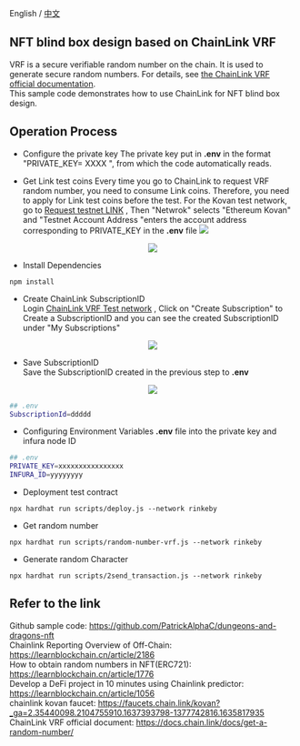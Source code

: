 English / [中文](https://github.com/Dapp-Learning-DAO/Dapp-Learning/blob/main/basic/15-nft-blindbox-chainlink-vrf/README-CN.md)
## NFT blind box design based on ChainLink VRF
VRF is a secure verifiable random number on the chain. It is used to generate secure random numbers. For details, see [the ChainLink VRF official documentation](https://docs.chain.link/docs/get-a-random-number).  
This sample code demonstrates how to use ChainLink for NFT blind box design. 

## Operation Process  
- Configure the private key
The private key put in **.env** in the format "PRIVATE_KEY= XXXX ", from which the code automatically reads.

- Get Link test coins 
Every time you go to ChainLink to request VRF random number, you need to consume Link coins. Therefore, you need to apply for Link test coins before the test. For the Kovan test network, go to [Request testnet LINK](https://faucets.chain.link/kovan?_ga=2.35440098.2104755910.1637393798-1377742816.1635817935) , Then "Netwrok" selects "Ethereum Kovan" and "Testnet Account Address "enters the account address corresponding to PRIVATE_KEY in the **.env** file
![](./images/chainlink.png)
<center><img src="https://github.com/Dapp-Learning-DAO/Dapp-Learning-Arsenal/blob/main/images/basic/15-nft-blindbox-chainlink-vrf/chainlink.png?raw=true" /></center>

- Install Dependencies
```
npm install 
```

- Create ChainLink SubscriptionID  
Login [ChainLink VRF Test network](https://vrf.chain.link/?_ga=2.225785050.1950508783.1645630272-1230768383.1643005305) , Click on "Create Subscription" to Create a SubscriptionID and you can see the created SubscriptionID under "My Subscriptions"
<center><img src="https://github.com/Dapp-Learning-DAO/Dapp-Learning-Arsenal/blob/main/images/basic/14-chainlink-price-feed/ChainLinkVRF.png?raw=true" /></center> 


- Save SubscriptionID  
Save the SubscriptionID created in the previous step to **.env** 
<center><img src="https://github.com/Dapp-Learning-DAO/Dapp-Learning-Arsenal/blob/main/images/basic/14-chainlink-price-feed/SubscriptionID.png?raw=true" /></center>

```sh
## .env
SubscriptionId=ddddd
```

- Configuring Environment Variables 
**.env** file into the private key and infura node ID 

```sh
## .env
PRIVATE_KEY=xxxxxxxxxxxxxxxx
INFURA_ID=yyyyyyyy
```

- Deployment test contract
```
npx hardhat run scripts/deploy.js --network rinkeby
```

- Get random number 
```
npx hardhat run scripts/random-number-vrf.js --network rinkeby
```

- Generate random Character  
```
npx hardhat run scripts/2send_transaction.js --network rinkeby
``` 

## Refer to the link
Github sample code:  https://github.com/PatrickAlphaC/dungeons-and-dragons-nft  
Chainlink Reporting Overview of Off-Chain: https://learnblockchain.cn/article/2186  
How to obtain random numbers in NFT(ERC721): https://learnblockchain.cn/article/1776  
Develop a DeFi project in 10 minutes using Chainlink predictor: https://learnblockchain.cn/article/1056  
chainlink kovan faucet: https://faucets.chain.link/kovan?_ga=2.35440098.2104755910.1637393798-1377742816.1635817935  
ChainLink VRF official document: https://docs.chain.link/docs/get-a-random-number/  